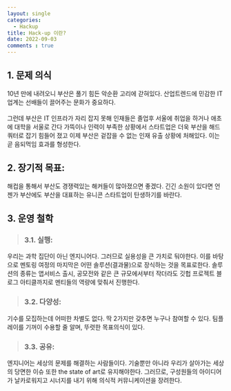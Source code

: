 ```yaml
---
layout: single
categories:
  - Hackup
title: Hack-up 이란? 
date: 2022-09-03
comments : true
---
```


## 1. 문제 의식
 10년 만에 내려오니 부산은 풀기 힘든 악순환 고리에 갇혀있다. 산업트렌드에 민감한 IT 업계는 선배들이 끌어주는 문화가 중요하다. <br/><br/> 그런데 부산은 IT 인프라가 자리 잡지 못해 인재들은 졸업후 서울에 취업을 하거나 애초에 대학을 서울로 간다 가뜩이나 인력이 부족한 상황에서 스타트업은 더욱 부산을 해드쿼터로 잡기 힘들어 졌고 이제 부산은 겉잡을 수 없는 인재 유출 상황에 처해있다. 이는 곧 음되먹임 효과를 형성한다.

## 2. 장기적 목표: 
 해컵을 통해서 부산도 경쟁력있는 해커들이 많아졌으면 좋겠다. 긴긴 소원이 있다면 언젠가 부산에도 부산을 대표하는 유니콘 스타트업이 탄생하기를 바란다.

## 3. 운영 철학

> ### 3.1. 실행: 
 우리는 과학 집단이 아닌 엔지니어다. 그러므로 실용성을 큰 가치로 둬야한다. 이를 바탕으로 멘토링 여정의 마지막은 어떤 솔루션(결과물)으로 장식하는 것을 목표로한다. 솔루션의 종류는 앱서비스 출시, 공모전와 같은 큰 규모에서부터 작더라도 깃헙 프로젝트 블로그 아티클까지로 멘티들의 역량에 맞춰서 진행한다.

> ### 3.2. 다양성: 
 기수를 모집하는데 어떠한 차별도 없다. 딱 2가지만 갖추면 누구나 참여할 수 있다. 팀플레이를 기꺼이 수용할 줄 알며, 뚜렷한 목표의식이 있다. 

> ### 3.3. 공유: 
 엔지니어는 세상의 문제를 해결하는 사람들이다. 기술뿐만 아니라 우리가 살아가는 세상의 당면한 이슈 또한 the state of art로 유지해야한다. 그러므로, 구성원들의 아이디어가 날카로워지고 시너지를 내기 위해 의식적 커뮤니케이션을 장려한다.
